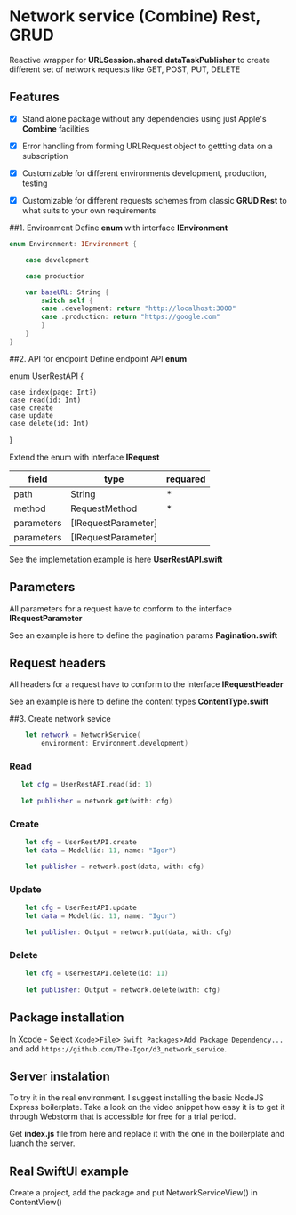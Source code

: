 # Network service (Combine) Rest, GRUD

Reactive wrapper for **URLSession.shared.dataTaskPublisher** to create different set of network requests like GET, POST, PUT, DELETE

## Features
- [x] Stand alone package without any dependencies using just Apple's **Combine** facilities
- [x] Error handling from forming URLRequest object to gettting data on a subscription
- [x] Customizable for different environments development, production, testing
- [x] Customizable for different requests schemes from classic **GRUD Rest** to what suits to your own requirements



##1. Environment
Define **enum** with interface **IEnvironment**

```swift
enum Environment: IEnvironment {

    case development

    case production

    var baseURL: String {
        switch self {
        case .development: return "http://localhost:3000"
        case .production: return "https://google.com"
        }
    }
}
```

##2. API for endpoint
Define endpoint API **enum** 

enum UserRestAPI {

    case index(page: Int?)
    case read(id: Int)
    case create
    case update
    case delete(id: Int)
}

Extend the enum with interface **IRequest** 

| field | type | requared |
| --- | --- | --- |
| path | String | \* |
| method | RequestMethod | \* |
| parameters | [IRequestParameter] |  |
| parameters | [IRequestParameter]  |  |

            
See the implemetation example is here **UserRestAPI.swift**

## Parameters
All parameters for a request have to conform to the interface **IRequestParameter**

See an example is here to define the pagination params **Pagination.swift**

## Request headers
All headers for a request have to conform to the interface **IRequestHeader**

See an example is here to define the content types **ContentType.swift**

##3. Create network sevice
```swift
    let network = NetworkService(
        environment: Environment.development)
```
### Read

```swift
   let cfg = UserRestAPI.read(id: 1)
   
   let publisher = network.get(with: cfg)
```

### Create
```swift
    let cfg = UserRestAPI.create
    let data = Model(id: 11, name: "Igor")

    let publisher = network.post(data, with: cfg)
```
### Update
```swift
    let cfg = UserRestAPI.update
    let data = Model(id: 11, name: "Igor")    

    let publisher: Output = network.put(data, with: cfg)
```

### Delete
```swift
    let cfg = UserRestAPI.delete(id: 11)
    
    let publisher: Output = network.delete(with: cfg)
```    


## Package installation
In Xcode - Select `Xcode`>`File`> `Swift Packages`>`Add Package Dependency...`  
and add `https://github.com/The-Igor/d3_network_service`.


## Server instalation
To try it in the real environment. I suggest installing the basic NodeJS Express boilerplate. Take a look on the video snippet how easy it is to get it through Webstorm that is accessible for free for a trial period.

Get **index.js** file from here and replace it with the one in the boilerplate and luanch the server.

## Real SwiftUI example
Create a project, add the package and put NetworkServiceView() in ContentView()
